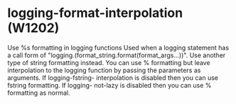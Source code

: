 # logging-format-interpolation (W1202)

Use %s formatting in logging functions Used when a logging statement has
a call form of "logging.(format_string.format(format_args...))". Use
another type of string formatting instead. You can use % formatting but
leave interpolation to the logging function by passing the parameters as
arguments. If logging-fstring- interpolation is disabled then you can
use fstring formatting. If logging- not-lazy is disabled then you can
use % formatting as normal.
